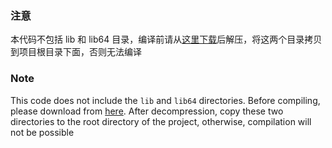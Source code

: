 ### 注意

本代码不包括 lib 和 lib64 目录，编译前请从[这里下载](https://www.123pan.com/s/d9PZVv-GzGoA.html)后解压，将这两个目录拷贝到项目根目录下面，否则无法编译

### Note

This code does not include the `lib` and `lib64` directories. Before compiling, please download from [here](https://www.123pan.com/s/d9PZVv-GzGoA.html). After decompression, copy these two directories to the root directory of the project, otherwise, compilation will not be possible
